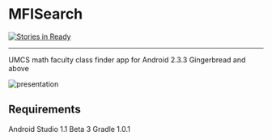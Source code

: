 MFISearch
=========

[![Stories in Ready](https://badge.waffle.io/PrzyjacielePrzyrody/MFISearch.png?label=ready&title=Ready)](http://waffle.io/PrzyjacielePrzyrody/MFISearch)

--------
UMCS math faculty class finder app for Android 2.3.3 Gingerbread and above

![presentation](http://rszczers.abraham.linuxpl.info/animation.gif)

Requirements
--------

Android Studio 1.1 Beta 3 
Gradle 1.0.1
